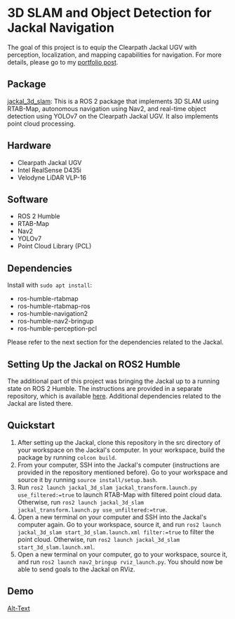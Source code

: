 # 3D SLAM and Object Detection for Jackal Navigation
The goal of this project is to equip the Clearpath Jackal UGV with perception, localization, and mapping capabilities for navigation. For more details, please go to my [portfolio post](https://r-shima.github.io/jackal_3d_slam.html).
## Package
[jackal_3d_slam](https://github.com/r-shima/3d_slam_and_object_detection/tree/main/jackal_3d_slam): This is a ROS 2 package that implements 3D SLAM using RTAB-Map, autonomous navigation using Nav2, and real-time object detection using YOLOv7 on the Clearpath Jackal UGV. It also implements point cloud processing.
## Hardware
* Clearpath Jackal UGV
* Intel RealSense D435i
* Velodyne LiDAR VLP-16
## Software
* ROS 2 Humble
* RTAB-Map
* Nav2
* YOLOv7
* Point Cloud Library (PCL)
## Dependencies
Install with `sudo apt install`:
* ros-humble-rtabmap
* ros-humble-rtabmap-ros
* ros-humble-navigation2
* ros-humble-nav2-bringup
* ros-humble-perception-pcl

Please refer to the next section for the dependencies related to the Jackal.
## Setting Up the Jackal on ROS2 Humble
The additional part of this project was bringing the Jackal up to a running state on ROS 2 Humble. The instructions are provided in a separate repository, which is available [here](https://github.com/r-shima/jackal_ros2_humble). Additional dependencies related to the Jackal are listed there.
## Quickstart
1. After setting up the Jackal, clone this repository in the src directory of your workspace on the Jackal's computer. In your workspace, build the package by running `colcon build`.
2. From your computer, SSH into the Jackal's computer (instructions are provided in the repository mentioned before). Go to your workspace and source it by running `source install/setup.bash`.
3. Run `ros2 launch jackal_3d_slam jackal_transform.launch.py use_filtered:=true` to launch RTAB-Map with filtered point cloud data. Otherwise, run `ros2 launch jackal_3d_slam jackal_transform.launch.py use_unfiltered:=true`.
4. Open a new terminal on your computer and SSH into the Jackal's computer again. Go to your workspace, source it, and run `ros2 launch jackal_3d_slam start_3d_slam.launch.xml filter:=true` to filter the point cloud. Otherwise, run `ros2 launch jackal_3d_slam start_3d_slam.launch.xml`.
5. Open a new terminal on your computer, go to your workspace, source it, and run `ros2 launch nav2_bringup rviz_launch.py`. You should now be able to send goals to the Jackal on RViz.
## Demo

[Alt-Text](https://user-images.githubusercontent.com/113070827/226080942-778ff475-c1bf-48ea-8ae5-8b23572f4e43.mp4)
